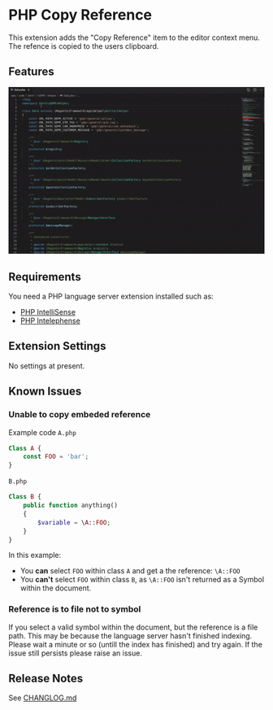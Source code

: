 # PHP Copy Reference
This extension adds the "Copy Reference" item to the editor context menu.
The refence is copied to the users clipboard.

## Features
![Copy Reference](/assets/phpcopyreference.gif)

## Requirements

You need a PHP language server extension installed such as:
- [PHP IntelliSense](https://marketplace.visualstudio.com/items?itemName=felixfbecker.php-intellisense)
- [PHP Intelephense](https://marketplace.visualstudio.com/items?itemName=bmewburn.vscode-intelephense-client)

## Extension Settings
No settings at present.

## Known Issues

### Unable to copy embeded reference
Example code
`A.php`
```php
Class A {
    const FOO = 'bar';
}
```
`B.php`
```php
Class B {
    public function anything()
    {
        $variable = \A::FOO;
    }
}
```
In this example:
- You **can** select `FOO` within class `A` and get a the reference: `\A::FOO`
- You **can't** select `FOO` within class `B`, as `\A::FOO` isn't returned as a Symbol within the document.

### Reference is to file not to symbol
If you select a valid symbol within the document, but the reference is a file path. This may be because the language server hasn't finished indexing.
Please wait a minute or so (untill the index has finished) and try again.
If the issue still persists please raise an issue.

## Release Notes
See [CHANGLOG.md](/CHANGELOG.md)

